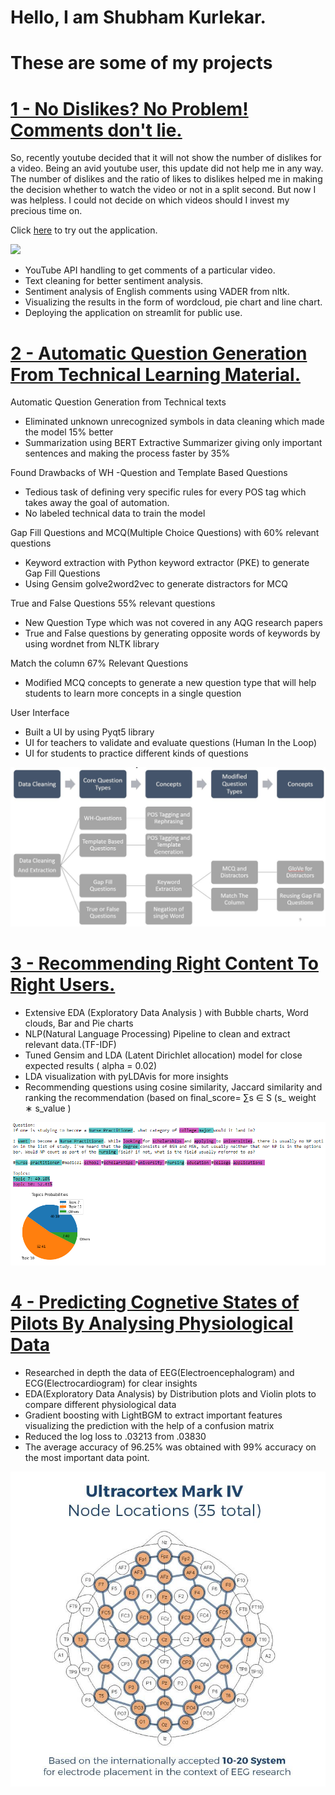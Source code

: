 # Hello, I am Shubham Kurlekar.

# These are some of my projects

# [1 - No Dislikes? No Problem! Comments don't lie.](https://github.com/shubhamk8597/alternative_youtube_dislikes)

So, recently youtube decided that it will not show the number of dislikes for a video. Being an avid youtube user, this update did not help me in any way. The number of dislikes and the ratio of likes to dislikes helped me in making the decision whether to watch the video or not in a split second. But now I was helpless. I could not decide on which videos should I invest my precious time on.

Click [here](https://share.streamlit.io/shubhamk8597/alternative_youtube_dislikes/main/yt_comment_nlp.py) to try out the application.

![](Images/yt_dislike_problem.gif)

* YouTube API handling to get comments of a particular video.
* Text cleaning for better sentiment analysis.
* Sentiment analysis of English comments using VADER from nltk.
* Visualizing the results in the form of wordcloud, pie chart and line chart.
* Deploying the application on streamlit for public use.


# [2 - Automatic Question Generation From Technical Learning Material.](https://github.com/shubhamk8597/College-Project--Automatic-Question-Generation-From-Educational-Text)

Automatic Question Generation from Technical texts
- Eliminated unknown unrecognized symbols in data cleaning which made the model 15% better
- Summarization using BERT Extractive Summarizer giving only important sentences and making the process faster by 35%

Found Drawbacks of WH -Question and Template Based Questions
- Tedious task of defining very specific rules for every POS tag which takes away the goal of automation.
- No labeled technical data to train the model

Gap Fill Questions and MCQ(Multiple Choice Questions) with 60% relevant questions
- Keyword extraction with Python keyword extractor (PKE) to generate Gap Fill Questions
- Using Gensim golve2word2vec to generate distractors for MCQ 

True and False Questions 55% relevant questions
- New Question Type which was not covered in any AQG research papers
- True and False questions by generating opposite words of keywords by using wordnet from NLTK library

Match the column 67% Relevant Questions
- Modified MCQ concepts to generate a new question type that will help students to learn more concepts in a single question

User Interface
- Built a UI by using Pyqt5 library
- UI for teachers to validate and evaluate questions (Human In the Loop)
- UI for students to practice different kinds of questions

![](Images/worrkflow.jfif)

# [3 - Recommending Right Content To Right Users.](https://github.com/shubhamk8597/Project---Recommending-Right-Content-To-Right-Users/blob/main/README.md)

* Extensive EDA (Exploratory Data Analysis ) with Bubble charts, Word clouds, Bar and Pie charts
* NLP(Natural Language Processing) Pipeline to clean and extract relevant data.(TF-IDF)
* Tuned Gensim and LDA (Latent Dirichlet allocation) model for close expected results ( alpha = 0.02)
* LDA visualization with pyLDAvis for more insights
* Recommending questions using cosine similarity, Jaccard similarity and ranking the recommendation (based on final_score= ∑s ∈ S (s_ weight ∗ s_value )

![](Images/19.png)

# [4 - Predicting Cognetive States of Pilots By Analysing Physiological Data](https://github.com/shubhamk8597/Project---Predicting-Cognetive-States-of-Pilots-By-Analysing-Physiological-Data)

* Researched in depth the data of EEG(Electroencephalogram) and ECG(Electrocardiogram) for clear insights
* EDA(Exploratory Data Analysis) by Distribution plots and Violin plots to compare different physiological data
* Gradient boosting with LightBGM to extract important features visualizing the prediction with the help of a confusion matrix
* Reduced the log loss to .03213 from .03830 
* The average accuracy of 96.25% was obtained with 99% accuracy on the most important data point.

![](Images/9.jpg)
